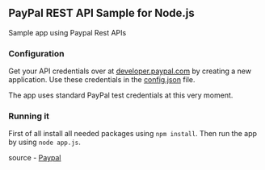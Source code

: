 ## PayPal REST API Sample for Node.js

Sample app using Paypal Rest APIs


### Configuration

Get your API credentials over at [developer.paypal.com](http://developer.paypal.com/webapps/developer/applications/myapps) by creating a new application. Use these credentials in the [config.json](../master/config.json) file.

The app uses standard PayPal test credentials at this very moment.

### Running it

First of all install all needed packages using `npm install`. Then run the app by using `node app.js`.


source - [Paypal](https://github.com/paypal/rest-api-sdk-nodejs)